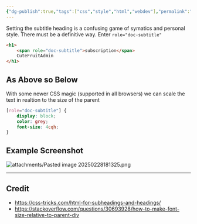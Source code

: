 ```yaml
---
{"dg-publish":true,"tags":["css","style","html","webdev"],"permalink":"/developer/html/heading-with-subtitle-above-or-below/","dgPassFrontmatter":true}
---
```


Setting the subtitle heading is a confusing game of symatics and personal style. There must be a definitive way. Enter `role="doc-subtitle"`

```html
<h1>
	<span role="doc-subtitle">subscription</span>
	CuteFruitAdmin
</h1>
```

## As Above so Below
With some newer CSS magic (supported in all browsers) we can scale the text in realtion to the size of the parent
```css
[role="doc-subtitle"] {
	display: block;
	color: grey;
	font-size: 4cqh;
}
```

## Example Screenshot 
![attachments/Pasted image 20250228181325.png](/img/user/attachments/Pasted%20image%2020250228181325.png)

---
## Credit
- https://css-tricks.com/html-for-subheadings-and-headings/
- https://stackoverflow.com/questions/30693928/how-to-make-font-size-relative-to-parent-div